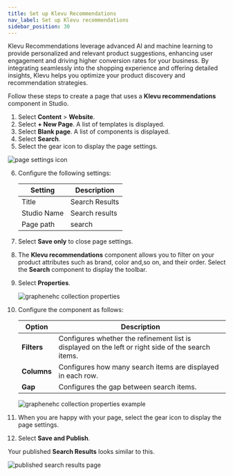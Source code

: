 ```yaml
---
title: Set up Klevu Recommendations 
nav_label: Set up Klevu recommendations
sidebar_position: 30
---
```


Klevu Recommendations leverage advanced AI and machine learning to provide personalized and relevant product suggestions, enhancing user engagement and driving higher conversion rates for your business. By integrating seamlessly into the shopping experience and offering detailed insights, Klevu helps you optimize your product discovery and recommendation strategies.

Follow these steps to create a page that uses a **Klevu recommendations** component in Studio.

1. Select **Content** > **Website**.
2. Select **+ New Page**. A list of templates is displayed.
3. Select **Blank page**. A list of components is displayed.
4. Select **Search**.
5. Select the gear icon to display the page settings.

![page settings icon](/assets/cxsgearicon.png)

6. Configure the following settings:

    | Setting | Description |
    | --- | --- |
    | Title | Search Results |
    | Studio Name | Search results |
    | Page path | search |

7. Select **Save only** to close page settings.
8. The **Klevu recommendations** component allows you to filter on your product attributes such as brand, color and,so on, and their order. Select the **Search** component to display the toolbar. 
9. Select **Properties**.

    ![graphenehc collection properties](/assets/studio/graphenehc-properties.png)

10. Configure the component as follows:

    | Option | Description                                                                                                                                                                                                                                                                                                                                |
    | --- |--------------------------------------------------------------------------------------------------------------------------------------------------------------------------------------------------------------------------------------------------------------------------------------------------------------------------------------------|
    | **Filters** | Configures whether the refinement list is displayed on the left or right side of the search items.                                                                                                                                                                                                                                         |
    | **Columns** | Configures how many search items are displayed in each row.                                                                                                                                                                                                                                                                                |
    | **Gap** | Configures the gap between search items.                                                                                                                                                                                                                                                                                                   |

    ![graphenehc collection properties example](/assets/studio/graphenehc_properties_example.png)

11. When you are happy with your page, select the gear icon to display the page settings.
12. Select **Save and Publish**.

Your published **Search Results** looks similar to this.

![published search results page](/assets/studio/graphenehc_search_results.png)





